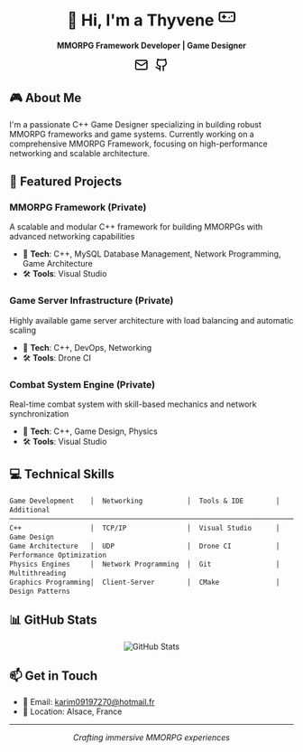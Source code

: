 <h1 align="center">
  👋 Hi, I'm a Thyvene
  <img src="https://raw.githubusercontent.com/lucide-icons/lucide/main/icons/gamepad.svg" width="32" height="32" alt="gamepad" />
</h1>

<p align="center">
  <strong>MMORPG Framework Developer | Game Designer</strong>
</p>

<p align="center">
  <a href="mailto:karim09197270@hotmail.fr"><img src="https://raw.githubusercontent.com/lucide-icons/lucide/main/icons/mail.svg" width="24" height="24" alt="Email"></a>&nbsp;&nbsp;
  <a href="https://github.com/Thyvene"><img src="https://raw.githubusercontent.com/lucide-icons/lucide/main/icons/github.svg" width="24" height="24" alt="GitHub"></a>
</p>

## 🎮 About Me

I'm a passionate C++ Game Designer specializing in building robust MMORPG frameworks and game systems. Currently working on a comprehensive MMORPG Framework, focusing on high-performance networking and scalable architecture.

## 🚀 Featured Projects

### MMORPG Framework (Private)
A scalable and modular C++ framework for building MMORPGs with advanced networking capabilities
- 🔧 **Tech**: C++, MySQL Database Management, Network Programming, Game Architecture
- 🛠️ **Tools**: Visual Studio

### Game Server Infrastructure (Private)
Highly available game server architecture with load balancing and automatic scaling
- 🔧 **Tech**: C++, DevOps, Networking
- 🛠️ **Tools**: Drone CI

### Combat System Engine (Private)
Real-time combat system with skill-based mechanics and network synchronization
- 🔧 **Tech**: C++, Game Design, Physics
- 🛠️ **Tools**: Visual Studio

## 💻 Technical Skills

```
Game Development    │  Networking           │  Tools & IDE        │  Additional
──────────────────────────────────────────────────────────────────────────────
C++                 │  TCP/IP               │  Visual Studio      │  Game Design
Game Architecture   │  UDP                  │  Drone CI           │  Performance Optimization
Physics Engines     │  Network Programming  │  Git                │  Multithreading
Graphics Programming│  Client-Server        │  CMake              │  Design Patterns 
```

## 📊 GitHub Stats

<p align="center">
  <img src="https://github-readme-stats-sigma-three-20.vercel.app/api?username=thyvene&include_all_commits=true&show_icons=true&hide_border=true&theme=dark" alt="GitHub Stats" />
</p>

## 📫 Get in Touch

- 📧 Email: karim09197270@hotmail.fr
- 📍 Location: Alsace, France

---

<p align="center">
  <i>Crafting immersive MMORPG experiences</i>
</p>
